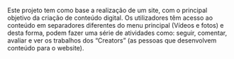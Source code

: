 Este projeto tem como base a realização de um site, com o principal objetivo da criação de conteúdo digital. Os utilizadores têm acesso ao conteúdo em separadores diferentes do menu principal (Vídeos e fotos) e desta forma, podem fazer uma série de atividades como: seguir, comentar, avaliar e ver os trabalhos dos “Creators” (as pessoas que desenvolvem conteúdo para o website).
